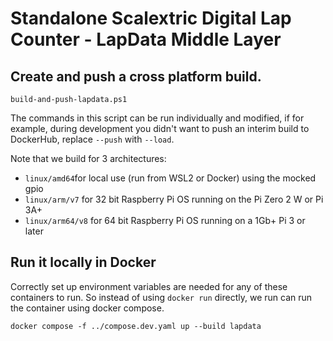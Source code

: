 # Standalone Scalextric Digital Lap Counter - LapData Middle Layer

## Create and push a cross platform build.

```build-and-push-lapdata.ps1```

The commands in this script can be run individually and modified, if for example, during development you didn't want to push an interim
build to DockerHub, replace `--push` with `--load`.

Note that we build for 3 architectures:

* `linux/amd64`for local use (run from WSL2 or Docker) using the mocked gpio 
* `linux/arm/v7` for 32 bit Raspberry Pi OS running on the Pi Zero 2 W or Pi 3A+
* `linux/arm64/v8` for 64 bit Raspberry Pi OS running on a 1Gb+ Pi 3 or later


## Run it locally in Docker

Correctly set up environment variables are needed for any of these containers to run. So instead of using `docker run` directly, we run can run the container using docker compose.

```docker compose -f ../compose.dev.yaml up --build lapdata```
